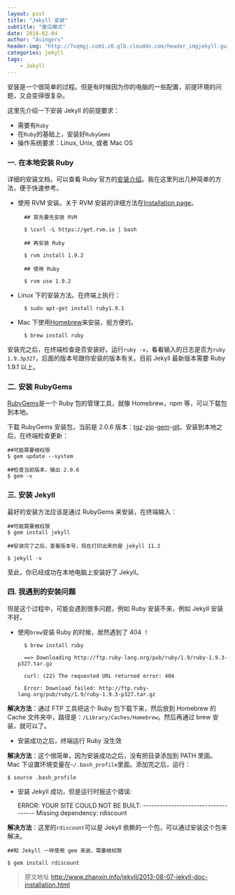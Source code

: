 ```yaml
---
layout: post
title: "Jekyll 安装"
subtitle: "傻瓜模式"
date: 2016-02-04 
author: "Asingers"
header-img: "http://7xqmgj.com1.z0.glb.clouddn.com/header_imgjekyll-guide.jpg"
categories: jekyll
tags:
    - Jekyll
---
```



安装是一个很简单的过程。但是有时候因为你的电脑的一些配置，前提环境的问题，又会变得很复杂。

这里先介绍一下安装 Jekyll 的前提要求：

- 需要有`Ruby`
- 在`Ruby`的基础上，安装好`RubyGems`
- 操作系统要求：Linux, Unix, 或者 Mac OS


### 一. 在本地安装 Ruby

详细的安装文档，可以查看 Ruby 官方的[安装介绍](http://www.ruby-lang.org/en/downloads/)。我在这里列出几种简单的方法，便于快速参考。

- 使用 RVM 安装。关于 RVM 安装的详细方法在[Installation page](https://rvm.io/rvm/install)。
 
		## 首先要先安装 RVM
	
		$ \curl -L https://get.rvm.io | bash
    
    	## 再安装 Ruby
    	
    	$ rvm install 1.9.2
    
    	## 使用 Ruby
    
    	$ rvm use 1.9.2


- Linux 下的安装方法。在终端上执行：


    	$ sudo apt-get install ruby1.9.1


- Mac 下使用[Homebrew](http://brew.sh/)来安装，挺方便的。


    	$ brew install ruby


安装完之后，在终端检查是否安装好。运行`ruby -v`，看看输入的日志是否为`ruby 1.9.3p327`，后面的版本号跟你安装的版本有关。目前 Jekyll 最新版本需要 Ruby 1.9.1 以上。

### 二. 安装 RubyGems

[RubyGems](http://rubygems.org/pages/download)是一个 Ruby 包的管理工具，就像 Homebrew，npm 等，可以下载包到本地。

下载 RubyGems 安装包，当前是 2.0.6 版本：[tgz](http://production.cf.rubygems.org/rubygems/rubygems-2.0.6.tgz)-[zip](http://production.cf.rubygems.org/rubygems/rubygems-2.0.6.zip)-[gem](http://production.cf.rubygems.org/rubygems/rubygems-update-2.0.6.gem)-[git](http://github.com/rubygems/rubygems)。安装到本地之后，在终端检查更新：

    ##可能需要根权限
    $ gem update --system
    
    ##检查当前版本，输出 2.0.6
    $ gem -v


### 三. 安装 Jekyll

最好的安装方法应该是通过 RubyGems 来安装，在终端输入：

    ##可能需要根权限    
    $ gem install jekyll
    
    ##安装完了之后，查看版本号，现在打印出来的是 jekyll 11.2
    
    $ jekyll -v


至此，你已经成功在本地电脑上安装好了 Jekyll。

### 四. 我遇到的安装问题

但是这个过程中，可能会遇到很多问题，例如 Ruby 安装不来，例如 Jekyll 安装不好。

- 使用`brew`安装 Ruby 的时候，居然遇到了 404 ！


    	$ brew install ruby
    	
    	==> Downloading http://ftp.ruby-lang.org/pub/ruby/1.9/ruby-1.9.3-p327.tar.gz
    
    	curl: (22) The requested URL returned error: 404
    	
    	Error: Download failed: http://ftp.ruby-lang.org/pub/ruby/1.9/ruby-1.9.3-p327.tar.gz


**解决方法**：通过 FTP 工具把这个 Ruby 包下载下来，然后放到 Homebrew 的 Cache 文件夹中，路径是：`/Library/Caches/Homebrew`。然后再通过 brew 安装，就可以了。

- 安装成功之后，终端运行 Ruby 没生效


**解决方法**：这个很简单，因为安装成功之后，没有把目录添加到 PATH 里面。Mac 下设置环境变量在`~/.bash_profile`里面。添加完之后，运行：

    $ source .bash_profile


- 安装 Jekyll 成功，但是运行时报这个错误:


    ERROR: YOUR SITE COULD NOT BE BUILT:
           ------------------------------------
           Missing dependency: rdiscount


**解决方法**：这里的`rdiscount`可以是 Jekyll 依赖的一个包，可以通过安装这个包来解决。

    ##和 Jekyll 一样使用 gem 来装，需要根权限
    
    $ gem install rdiscount

> 原文地址 http://www.zhanxin.info/jekyll/2013-08-07-jekyll-doc-installation.html



